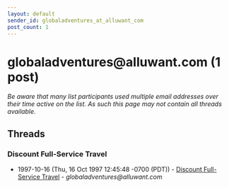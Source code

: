 ```yaml
---
layout: default
sender_id: globaladventures_at_alluwant_com
post_count: 1
---
```


# globaladventures<span>@</span>alluwant.com (1 post)

_Be aware that many list participants used multiple email addresses over their time active on the list. As such this page may not contain all threads available._

## Threads

### Discount Full-Service Travel
+ 1997-10-16 (Thu, 16 Oct 1997 12:45:48 -0700 (PDT)) - [Discount Full-Service Travel](/archive/1997/10/d0d7d2e39929f2bf87ba367a30fecac45376756ba2595b975f334cdca704a542) - _globaladventures@alluwant.com_

